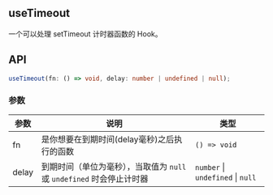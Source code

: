 

## useTimeout

一个可以处理 setTimeout 计时器函数的 Hook。

## API

```typescript
useTimeout(fn: () => void, delay: number | undefined | null);
```

### 参数

| 参数 | 说明 | 类型 |
|------|---------------------------|--------|
| fn   | 是你想要在到期时间(delay毫秒)之后执行的函数 | `() => void` |
| delay | 到期时间（单位为毫秒），当取值为 `null` 或 `undefined` 时会停止计时器 | `number` \| `undefined` \| `null` |
